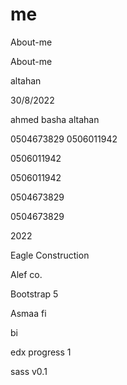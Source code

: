# me
 About-me
 
  About-me

 altahan
 
 30/8/2022
 
 ahmed basha altahan

0504673829
0506011942

0506011942

0506011942

0504673829

0504673829

2022

Eagle Construction

Alef co.

Bootstrap 5


Asmaa fi

bi

edx
progress 1

sass
v0.1
